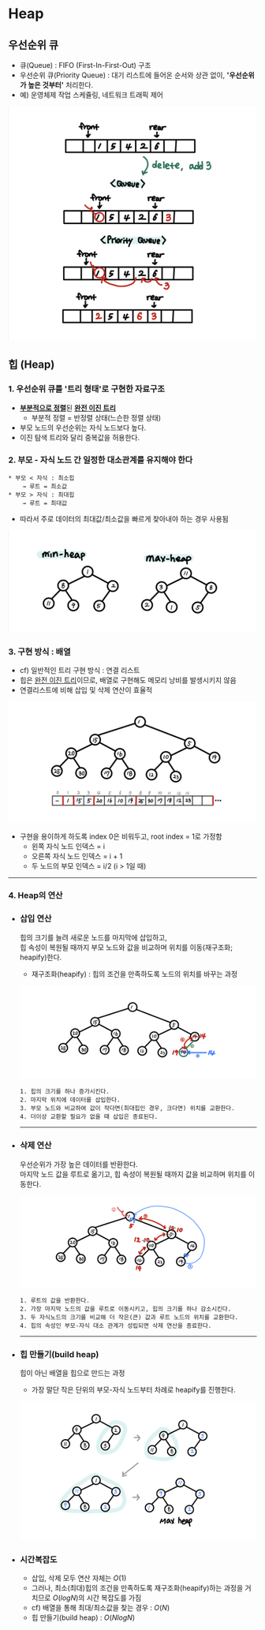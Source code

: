 # Heap

## 우선순위 큐

- 큐(Queue) : FIFO (First-In-First-Out) 구조
- 우선순위 큐(Priority Queue) : 대기 리스트에 들어온 순서와 상관 없이, **'우선순위가 높은 것부터'** 처리한다.
- 예) 운영체제 작업 스케쥴링, 네트워크 트래픽 제어

![image](./images/heap-image-1.png)

## 힙 (Heap)

### 1. 우선순위 큐를 '트리 형태'로 구현한 자료구조

- <U>**부분적으로 정렬**</U>된 <U>**완전 이진 트리**</U>
  - 부분적 정렬 = 반정렬 상태(느슨한 정렬 상태)
- 부모 노드의 우선순위는 자식 노드보다 높다.
- 이진 탐색 트리와 달리 중복값을 허용한다.

### 2. 부모 - 자식 노드 간 일정한 대소관계를 유지해야 한다

    * 부모 < 자식 : 최소힙
        → 루트 = 최소값
    * 부모 > 자식 : 최대힙
        → 루트 = 최대값

- 따라서 주로 데이터의 최대값/최소값을 빠르게 찾아내야 하는 경우 사용됨

![image](./images/heap-image-2.png)

### 3. 구현 방식 : 배열

- cf) 일반적인 트리 구현 방식 : 연결 리스트
- 힙은 <U>완전 이진 트리</U>이므로, 배열로 구현해도 메모리 낭비를 발생시키지 않음
- 연결리스트에 비해 삽입 및 삭제 연산이 효율적

![image](./images/heap-image-3.png)

- 구현을 용이하게 하도록 index 0은 비워두고, root index = 1로 가정함
  - 왼쪽 자식 노드 인덱스 = i
  - 오른쪽 자식 노드 인덱스 = i + 1
  - 두 노드의 부모 인덱스 = i/2 (i > 1일 때)

---

### 4. Heap의 연산

- ### 삽입 연산

  힙의 크기를 늘려 새로운 노드를 마지막에 삽입하고,  
  힙 속성이 복원될 때까지 부모 노드와 값을 비교하며 위치를 이동(재구조화; heapify)한다.

  - 재구조화(heapify) : 힙의 조건을 만족하도록 노드의 위치를 바꾸는 과정

  ![image](./images/heap-image-4.png)

  `1. 힙의 크기를 하나 증가시킨다.`  
   `2. 마지막 위치에 데이터를 삽입한다.`  
   `3. 부모 노드와 비교하여 값이 작다면(최대힙인 경우, 크다면) 위치를 교환한다.`  
   `4. 더이상 교환할 필요가 없을 때 삽입은 종료된다.`

  ***

- ### 삭제 연산

  우선순위가 가장 높은 데이터를 반환한다.  
   마지막 노드 값을 루트로 옮기고, 힙 속성이 복원될 때까지 값을 비교하며 위치를 이동한다.

  ![image](./images/heap-image-5.png)

  `1. 루트의 값을 반환한다.`  
   `2. 가장 마지막 노드의 값을 루트로 이동시키고, 힙의 크기를 하나 감소시킨다.`  
   `3. 두 자식노드의 크기를 비교해 더 작은(큰) 값과 루트 노드의 위치를 교환한다.`  
   `4. 힙의 속성인 부모-자식 대소 관계가 성립되면 삭제 연산을 종료한다.`

  ***

- ### 힙 만들기(build heap)

  힙이 아닌 배열을 힙으로 만드는 과정

  - 가장 말단 작은 단위의 부모-자식 노드부터 차례로 heapify를 진행한다.

  ![image](./images/heap-image-6.png)

- ### 시간복잡도
  - 삽입, 삭제 모두 연산 자체는 $O(1)$
  - 그러나, 최소(최대)힙의 조건을 만족하도록 재구조화(heapify)하는 과정을 거치므로 $O(logN)$의 시간 복잡도를 가짐
  - cf) 배열을 통해 최대/최소값을 찾는 경우 : $O(N)$
  - 힙 만들기(build heap) : $O(NlogN)$
